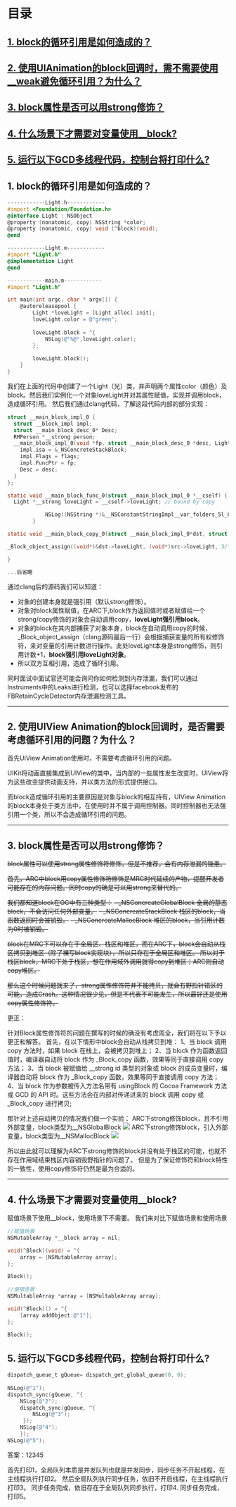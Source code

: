 
# 目录

## [1. block的循环引用是如何造成的？](#31)
## [2. 使用UIAnimation的block回调时，需不需要使用__weak避免循环引用？为什么？](#32)
## [3. block属性是否可以用strong修饰？](#33)
## [4. 什么场景下才需要对变量使用__block?](#34)
## [5. 运行以下GCD多线程代码，控制台将打印什么?](#35)


<h2 id="31">1. block的循环引用是如何造成的？</h2>

```objectivec
------------Light.h------------
#import <Foundation/Foundation.h>
@interface Light : NSObject
@property (nonatomic, copy) NSString *color;
@property (nonatomic, copy) void (^block)(void);
@end

------------Light.m------------
#import "Light.h"
@implementation Light
@end

------------main.m------------
#import "Light.h"

int main(int argc, char * argv[]) {
    @autoreleasepool {
        Light *loveLight = [Light alloc] init];
        loveLight.color = @"green";
        
        loveLight.block = ^{
            NSLog(@"%@",loveLight.color);
        };
        
        loveLight.block();
    }
}
```
我们在上面的代码中创建了一个Light（光）类，并声明两个属性color（颜色）及block。然后我们实例化一个对象loveLight并对其属性赋值，实现并调用block，造成循环引用。
然后我们通过clang代码，了解这段代码内部的部分实现：

```objectivec
struct __main_block_impl_0 {
  struct __block_impl impl;
  struct __main_block_desc_0* Desc;
  RMPerson *__strong person;
  __main_block_impl_0(void *fp, struct __main_block_desc_0 *desc, Light *__strong _loveLight, int flags=0) : loveLight(_loveLight) {
    impl.isa = &_NSConcreteStackBlock;
    impl.Flags = flags;
    impl.FuncPtr = fp;
    Desc = desc;
  }
};

static void __main_block_func_0(struct __main_block_impl_0 *__cself) {
  Light *__strong loveLight = __cself->loveLight; // bound by copy

            NSLog((NSString *)&__NSConstantStringImpl__var_folders_5l_0xn052bn6dgb9z7pfk8bbg740000gn_T_main_d61985_mi_0,((int (*)(id, SEL))(void *)objc_msgSend)((id)loveLight, sel_registerName("color")));
        }

static void __main_block_copy_0(struct __main_block_impl_0*dst, struct __main_block_impl_0*src) {

_Block_object_assign((void*)&dst->loveLight, (void*)src->loveLight, 3/*BLOCK_FIELD_IS_OBJECT*/);

}

...后省略
```

通过clang后的源码我们可以知道：
- 对象的创建本身就是强引用（默认strong修饰）。
- 对象对block属性赋值，在ARC下,block作为返回值时或者赋值给一个strong/copy修饰的对象会自动调用copy，**loveLight强引用block**。
- 对象的block在其内部捕获了对象本身，block在自动调用copy的时候，_Block_object_assign（clang源码最后一行）会根据捕获变量的所有权修饰符，来对变量的引用计数进行操作。此处loveLight本身是strong修饰，则引用计数+1，**block强引用loveLight对象**。
- 所以双方互相引用，造成了循环引用。

同时面试中面试官还可能会询问你如何检测到内存泄漏，我们可以通过Instruments中的Leaks进行检测，也可以选择facebook发布的FBRetainCycleDetector内存泄漏检测工具。

---

<h2 id="32">2. 使用UIView Animation的block回调时，是否需要考虑循环引用的问题？为什么？</h2>

首先UIView Animation使用时，不需要考虑循环引用的问题。

UIKit将动画直接集成到UIView的类中，当内部的一些属性发生改变时，UIView将为这些改变提供动画支持，并以类方法的形式提供接口。

而block造成循环引用的主要原因是对象与block的相互持有，UIView Animation的block本身处于类方法中，在使用时并不属于调用控制器。同时控制器也无法强引用一个类，所以不会造成循环引用的问题。

---

<h2 id="33">3. block属性是否可以用strong修饰？</h2>

~~block属性可以使用strong属性修饰符修饰，但是不推荐，会有内存泄漏的隐患。~~

~~首先，ARC中block用copy属性修饰符修饰是MRC时代延续的产物，提醒开发者可能存在的内存问题。同时copy的确是可以用strong来替代的。~~

~~我们都知道block在OC中有三种类型：~~
~~- _NSConcreateGlobalBlock 全局的静态block，不会访问任何外部变量。~~
~~- _NSConcreateStackBlock 栈区的block，当函数返回时会被销毁。~~
~~- _NSConcreateMallocBlock 堆区的block，当引用计数为0时被销毁。~~

~~block在MRC下可以存在于全局区、栈区和堆区，而在ARC下，block会自动从栈区拷贝到堆区（除了裸写block实现块），所以只存在于全局区和堆区。
所以对于栈区block，MRC下处于栈区，想在作用域外调用就得copy到堆区；ARC则自动copy堆区。~~

~~那么这个时候问题就来了，strong属性修饰符并不能拷贝，就会有野指针错区的可能，造成Crash。这种情况很少见，但是不代表不可能发生，所以最好还是使用copy属性修饰符。~~
    
更正：

针对Block属性修饰符的问题在撰写的时候的确没有考虑周全，我们将在以下予以更正和解答。
首先，在以下情形中block会自动从栈拷贝到堆：
1、当 block 调用 copy 方法时，如果 block 在栈上，会被拷贝到堆上；
2、当 block 作为函数返回值时，编译器自动将 block 作为 _Block_copy 函数，效果等同于直接调用 copy 方法；
3、当 block 被赋值给 __strong id 类型的对象或 block 的成员变量时，编译器自动将 block 作为 _Block_copy 函数，效果等同于直接调用 copy 方法；
4、当 block 作为参数被传入方法名带有 usingBlock 的 Cocoa Framework 方法或 GCD 的 API 时。这些方法会在内部对传递进来的 block 调用 copy 或 _Block_copy 进行拷贝;

那针对上述自动拷贝的情况我们做一个实验：
ARC下strong修饰block，且不引用外部变量，block类型为__NSGlobalBlock
![](https://github.com/MeetFutureOrg/iOSSharing/blob/master/iOSSharing%20%236%20%7C%202019-04-26/block_test_1.png)
ARC下strong修饰block，引入外部变量，block类型为__NSMallocBlock
![](https://github.com/MeetFutureOrg/iOSSharing/blob/master/iOSSharing%20%236%20%7C%202019-04-26/block_test_2.png)

所以由此就可以理解为ARC下strong修饰的block并没有处于栈区的可能，也就不存在作用域结束栈区内容销毁野指针的问题了。
但是为了保证修饰符和block特性的一致性，使用copy修饰符仍然是最为合适的。

---

<h2 id="34">4. 什么场景下才需要对变量使用__block?</h2>

赋值场景下使用__block，使用场景下不需要。
我们来对比下赋值场景和使用场景

```objectivec
//赋值场景
NSMutableArray *__block array = nil;

void(^Block)(void) = ^{
    array = [NSMutableArray array];
};

Block();
    
//使用场景
NSMultableArray *array = [NSMultableArray array];

void(^Block)() = ^{
    [array addObject:@"1"];
};

Block();
```

<h2 id="35">5. 运行以下GCD多线程代码，控制台将打印什么?</h2>

```objectivec
dispatch_queue_t gQueue= dispatch_get_global_queue(0, 0);
    
NSLog(@"1");
dispatch_sync(gQueue, ^{
    NSLog(@"2");
    dispatch_sync(gQueue, ^{
        NSLog(@"3");
     });
    NSLog(@"4");
    });
NSLog(@"5");
```

答案：12345

首先打印1，全局队列本质是并发队列也就是并发同步，同步任务不开起线程，在主线程执行打印2。
然后全局队列执行同步任务，依旧不开启线程，在主线程执行打印3。
同步任务完成，依旧存在于全局队列同步执行，打印4.
同步任务完成，打印5。